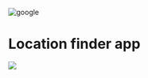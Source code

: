 ![google](https://user-images.githubusercontent.com/68536298/128196143-acb84362-f798-4726-9bfe-9f3a7df58ae3.png)
# Location finder app
<img src="https://user-images.githubusercontent.com/68536298/128196143-acb84362-f798-4726-9bfe-9f3a7df58ae3.png">
